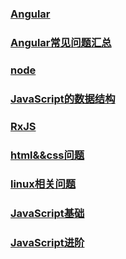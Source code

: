 ### [Angular](./angular/README.md)
### [Angular常见问题汇总](https://github.com/semlinker/angular-faq)
### [node](./node/README.md)
### [JavaScript的数据结构](./JavaScript的数据结构/README.md)
### [RxJS](./RxJS/README.md)
### [html&&css问题](./html&&css/README.md)
### [linux相关问题](./linux命令/README.md)
### [JavaScript基础](./JavaScript基础/README.md)
### [JavaScript进阶](./JavaScript进阶/README.md)
